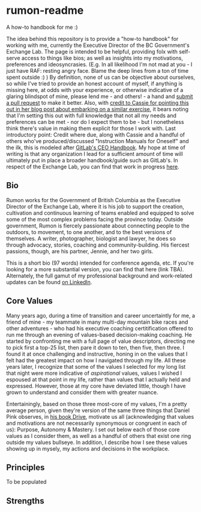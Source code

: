 # rumon-readme
A how-to handbook for me :)

The idea behind this repository is to provide a "how-to handbook" for working with me, currently the Executive Director of the BC Government's Exchange Lab. The page is intended to be helpful, providing folx with self-serve access to things like bios; as well as insights into my motivations, preferences and ideosyncrasies. (E.g. In all likelihood I'm not mad at you - I just have RAF: resting angry face. Blame the deep lines from a ton of time spent outside :) ) By definition, none of us can be objective about ourselves, so while I've tried to provide an honest account of myself, if anything is missing here, at odds with your experience, or otherwise indicative of a glaring blindspot of mine, please lend me - and others! - a hand and <a href="https://docs.github.com/en/github/collaborating-with-issues-and-pull-requests/about-pull-requests">submit a pull request</a> to make it better. Also, with <a href="https://cassierobinson.medium.com/a-user-manual-for-me-d3a851fbc694">credit to Cassie for pointing this out in her blog post about embarking on a similar exercise</a>, it bears noting that I'm setting this out with full knowledge that not all my needs and preferences can be met - nor do I expect them to be - but I nonetheless think there's value in making them explicit for those I work with. Last introductory point: Credit where due, along with Cassie and a handful of others who've produced/discussed "Instruction Manuals for Oneself" and the ilk, this is modeled after <a href="https://about.gitlab.com/handbook/ceo/">GitLab's CEO Handbook</a>. My hope at time of writing is that any organization I lead for a sufficient amount of time will ultimately put in place a broader handbook/guide such as GitLab's. In respect of the Exchange Lab, you can find that work in progress <a href="https://bcgov.github.io/ExchangeLabOps/">here</a>.

<H2>Bio</H2>
Rumon works for the Government of British Columbia as the Executive Director of the Exchange Lab, where it is his job to support the creation, cultivation and continuous learning of teams enabled and equipped to solve some of the most complex problems facing the province today. Outside government, Rumon is fiercely passionate about connecting people to the outdoors, to movement, to one another, and to the best versions of themselves. A writer, photographer, biologist and lawyer, he does so through advocacy, stories, coaching and community-building. His fiercest passions, though, are his partner, Jennie, and her two girls.

This is a short bio (97 words) intended for conference agenda, etc. If you're looking for a more substantial version, you can find that here (link TBA). Alternately, the full gamut of my professional background and work-related updates can be found <a href="linkedin.com/in/rumon">on LinkedIn</a>.

<H2>Core Values</H2>
Many years ago, during a time of transition and career uncertaintly for me, a friend of mine - my teammate in many multi-day mountain bike races and other adventures - who had his executive coaching certitification offered to run me through an evening of values-based decision-making coaching. He started by confronting me with a full page of value descriptors, directing me to pick first a top-25 list, then pare it down to ten, then five, then three. I found it at once challenging and instructive, honing in on the values that I felt had the greatest impact on how I navigated through my life. All these years later, I recognize that some of the values I selected for my long list that night were more indicative of <i>aspirational</i> values, values I wished I espoused at that point in my life, rather than values that I actually held and expressed. However, those at my core have deviated little, though I have grown to understand and consider them with greater nuance. 


Entertainingly, based on those three most-core of my values, I'm a pretty average person, given they're version of the same three things that Daniel Pink observes, in <a href="https://www.danpink.com/books/drive/">his book Drive</a>, motivate us all (acknowledging that values and motivations are not necessarily synonymous or congruent in each of us): Purpose, Autonomy & Mastery. I set out below each of those core values as I consider them, as well as a handful of others that exist one ring outside my values bullseye. In addition, I describe how I see these values showing up in mysely, my actions and decisions in the workplace.

<H2>Principles</H2>
To be populated

<H2>Strengths</H2>
